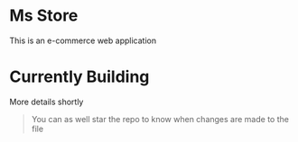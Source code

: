 # Ms Store 
This is an e-commerce web application 

# Currently Building 
More details shortly
>You can as well star the repo to know when changes are made to the file 